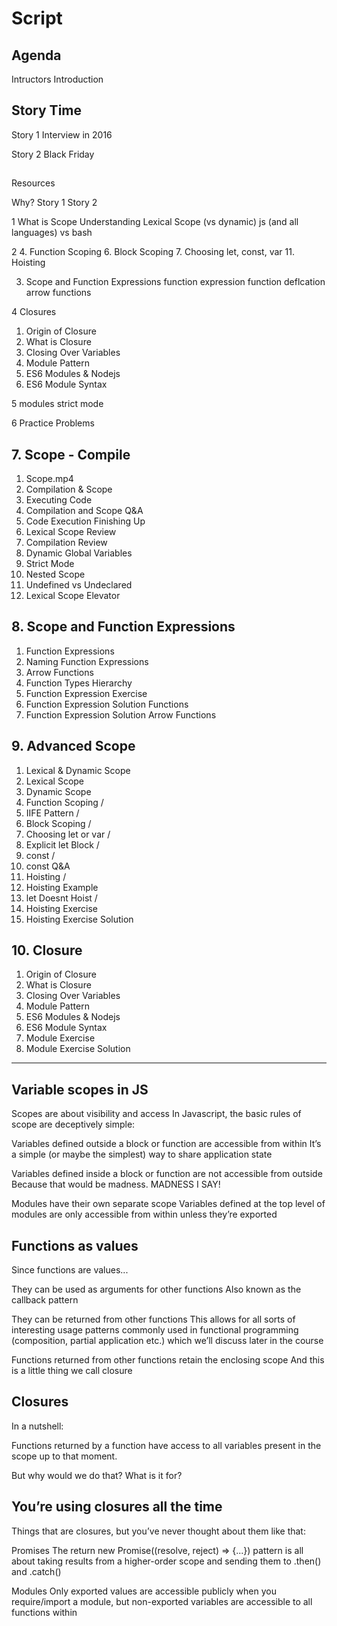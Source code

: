 # Script

## Agenda

Intructors Introduction

## Story Time

Story 1
Interview in 2016

Story 2
Black Friday

## 


Resources

Why?
Story 1
Story 2

1
What is Scope
Understanding Lexical Scope (vs dynamic)
js (and all languages) vs bash

2
4. Function Scoping
6. Block Scoping
7. Choosing let, const, var
11. Hoisting 

3. Scope and Function Expressions
function expression
function deflcation
arrow functions

4 Closures

1. Origin of Closure
2. What is Closure
3. Closing Over Variables
4. Module Pattern
5. ES6 Modules & Nodejs
6. ES6 Module Syntax

5 
modules
strict mode

6 Practice Problems


## 7. Scope - Compile

1. Scope.mp4
2. Compilation & Scope
3. Executing Code
4. Compilation and Scope Q&A
5. Code Execution Finishing Up
6. Lexical Scope Review
7. Compilation Review
8. Dynamic Global Variables
9. Strict Mode
10. Nested Scope
11. Undefined vs Undeclared
12. Lexical Scope Elevator

## 8. Scope and Function Expressions

1. Function Expressions
2. Naming Function Expressions
3. Arrow Functions
4. Function Types Hierarchy
5. Function Expression Exercise
6. Function Expression Solution Functions
7. Function Expression Solution Arrow Functions

## 9. Advanced Scope

1. Lexical & Dynamic Scope
2. Lexical Scope
3. Dynamic Scope
4. Function Scoping /
5. IIFE Pattern / 
6. Block Scoping / 
7. Choosing let or var /
8. Explicit let Block / 
9. const /
10. const Q&A
11. Hoisting / 
12. Hoisting Example
13. let Doesnt Hoist /
14. Hoisting Exercise
15. Hoisting Exercise Solution

## 10. Closure

1. Origin of Closure
2. What is Closure
3. Closing Over Variables
4. Module Pattern
5. ES6 Modules & Nodejs
6. ES6 Module Syntax
7. Module Exercise
8. Module Exercise Solution

---

## Variable scopes in JS

Scopes are about visibility and access
In Javascript, the basic rules of scope are deceptively simple:

Variables defined outside a block or function are accessible from within
It’s a simple (or maybe the simplest) way to share application state

Variables defined inside a block or function are not accessible from outside
Because that would be madness. MADNESS I SAY!

Modules have their own separate scope
Variables defined at the top level of modules are only accessible from within unless they’re exported

## Functions as values

Since functions are values...

They can be used as arguments for other functions
Also known as the callback pattern

They can be returned from other functions
This allows for all sorts of interesting usage patterns commonly used in functional programming (composition, partial application etc.) which we’ll discuss later in the course

Functions returned from other functions retain the enclosing scope
And this is a little thing we call closure

## Closures

In a nutshell:

Functions returned by a function have access to all variables present in the scope up to that moment.

But why would we do that? What is it for?

## You’re using closures all the time

Things that are closures, but you’ve never thought about them like that:

Promises
The return new Promise((resolve, reject) => {...}) pattern is all about taking results from a higher-order scope and sending them to .then() and .catch()

Modules
Only exported values are accessible publicly when you require/import a module, but non-exported variables are accessible to all functions within
